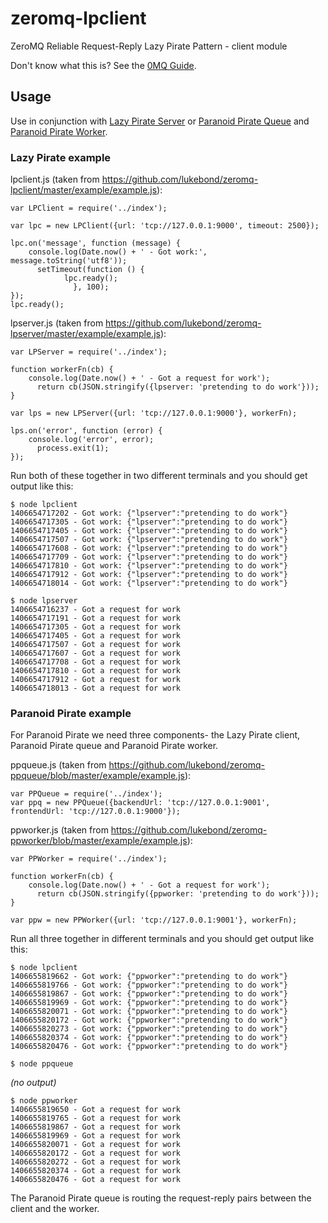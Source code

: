 # zeromq-lpclient

ZeroMQ Reliable Request-Reply Lazy Pirate Pattern - client module

Don't know what this is? See the [0MQ Guide](http://zguide.zeromq.org/page:all#toc89).

## Usage

Use in conjunction with [Lazy Pirate Server](https://github.com/lukebond/zeromq-lpserver) or [Paranoid Pirate Queue](https://github.com/lukebond/zeromq-ppqueue) and [Paranoid Pirate Worker](https://github.com/lukebond/zeromq-ppworker).

### Lazy Pirate example

lpclient.js (taken from https://github.com/lukebond/zeromq-lpclient/master/example/example.js):
```
var LPClient = require('../index');

var lpc = new LPClient({url: 'tcp://127.0.0.1:9000', timeout: 2500});

lpc.on('message', function (message) {
    console.log(Date.now() + ' - Got work:', message.toString('utf8'));
      setTimeout(function () {
            lpc.ready();
              }, 100);
});
lpc.ready();
```

lpserver.js (taken from https://github.com/lukebond/zeromq-lpserver/master/example/example.js):
```
var LPServer = require('../index');

function workerFn(cb) {
    console.log(Date.now() + ' - Got a request for work');
      return cb(JSON.stringify({lpserver: 'pretending to do work'}));
}

var lps = new LPServer({url: 'tcp://127.0.0.1:9000'}, workerFn);

lps.on('error', function (error) {
    console.log('error', error);
      process.exit(1);
});
```

Run both of these together in two different terminals and you should get output like this:

```
$ node lpclient
1406654717202 - Got work: {"lpserver":"pretending to do work"}
1406654717305 - Got work: {"lpserver":"pretending to do work"}
1406654717405 - Got work: {"lpserver":"pretending to do work"}
1406654717507 - Got work: {"lpserver":"pretending to do work"}
1406654717608 - Got work: {"lpserver":"pretending to do work"}
1406654717709 - Got work: {"lpserver":"pretending to do work"}
1406654717810 - Got work: {"lpserver":"pretending to do work"}
1406654717912 - Got work: {"lpserver":"pretending to do work"}
1406654718014 - Got work: {"lpserver":"pretending to do work"}
```

```
$ node lpserver
1406654716237 - Got a request for work
1406654717191 - Got a request for work
1406654717305 - Got a request for work
1406654717405 - Got a request for work
1406654717507 - Got a request for work
1406654717607 - Got a request for work
1406654717708 - Got a request for work
1406654717810 - Got a request for work
1406654717912 - Got a request for work
1406654718013 - Got a request for work
```

### Paranoid Pirate example

For Paranoid Pirate we need three components- the Lazy Pirate client, Paranoid Pirate queue and Paranoid Pirate worker.

ppqueue.js (taken from https://github.com/lukebond/zeromq-ppqueue/blob/master/example/example.js):
```
var PPQueue = require('../index');
var ppq = new PPQueue({backendUrl: 'tcp://127.0.0.1:9001', frontendUrl: 'tcp://127.0.0.1:9000'});
```

ppworker.js (taken from https://github.com/lukebond/zeromq-ppworker/blob/master/example/example.js):
```
var PPWorker = require('../index');

function workerFn(cb) {
    console.log(Date.now() + ' - Got a request for work');
      return cb(JSON.stringify({ppworker: 'pretending to do work'}));
}

var ppw = new PPWorker({url: 'tcp://127.0.0.1:9001'}, workerFn);
```

Run all three together in different terminals and you should get output like this:

```
$ node lpclient
1406655819662 - Got work: {"ppworker":"pretending to do work"}
1406655819766 - Got work: {"ppworker":"pretending to do work"}
1406655819867 - Got work: {"ppworker":"pretending to do work"}
1406655819969 - Got work: {"ppworker":"pretending to do work"}
1406655820071 - Got work: {"ppworker":"pretending to do work"}
1406655820172 - Got work: {"ppworker":"pretending to do work"}
1406655820273 - Got work: {"ppworker":"pretending to do work"}
1406655820374 - Got work: {"ppworker":"pretending to do work"}
1406655820476 - Got work: {"ppworker":"pretending to do work"}
```

```
$ node ppqueue
```
_(no output)_

```
$ node ppworker
1406655819650 - Got a request for work
1406655819765 - Got a request for work
1406655819867 - Got a request for work
1406655819969 - Got a request for work
1406655820071 - Got a request for work
1406655820172 - Got a request for work
1406655820272 - Got a request for work
1406655820374 - Got a request for work
1406655820476 - Got a request for work
```

The Paranoid Pirate queue is routing the request-reply pairs between the client and the worker.
